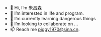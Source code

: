 - 👋 Hi, I’m 朱昌森
- 👀 I’m interested in life and program.
- 🌱 I’m currently learning dangerous things
- 💞️ I’m looking to collaborate on ...
- 📫 Reach me piggy1970@sina.cn.

<!---
piggy1970/piggy1970 is a ✨ special ✨ repository because its `README.md` (this file) appears on your GitHub profile.
You can click the Preview link to take a look at your changes.
--->
